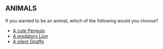 ## ANIMALS

If you wanted to be an animal, which of the following would you choose?

* [A cute Penguin](penguin.md)
* [A predatory Lion](lion.md)
* [A silent Giraffe](giraffe.md)
